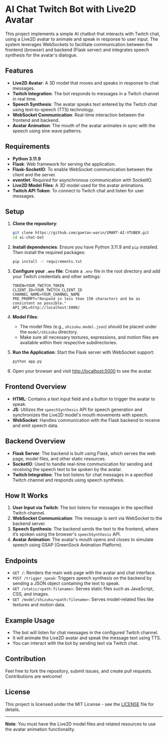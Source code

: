 # AI Chat Twitch Bot with Live2D Avatar

This project implements a simple AI chatbot that interacts with Twitch chat, using a Live2D avatar to animate and speak in response to user input. The system leverages WebSockets to facilitate communication between the frontend (browser) and backend (Flask server) and integrates speech synthesis for the avatar's dialogue.

## Features

- **Live2D Avatar**: A 3D model that moves and speaks in response to chat messages.
- **Twitch Integration**: The bot responds to messages in a Twitch channel in real time.
- **Speech Synthesis**: The avatar speaks text entered by the Twitch chat using text-to-speech (TTS) technology.
- **WebSocket Communication**: Real-time interaction between the frontend and backend.
- **Avatar Animation**: The mouth of the avatar animates in sync with the speech using sine wave patterns.

## Requirements

- **Python 3.11.9**
- **Flask**: Web framework for serving the application.
- **Flask-SocketIO**: To enable WebSocket communication between the client and the server.
- **eventlet**: Required for asynchronous communication with SocketIO.
- **Live2D Model Files**: A 3D model used for the avatar animations.
- **Twitch API Token**: To connect to Twitch chat and listen for user messages.

## Setup

1. **Clone the repository**:
    ```bash
    git clone https://github.com/gaetan-warin/SMART-AI-VTUBER.git
    cd ai-chat-bot
    ```

2. **Install dependencies**:
    Ensure you have Python 3.11.9 and `pip` installed. Then install the required packages:
    ```bash
    pip install -r requirements.txt
    ```

3. **Configure your `.env` file**:
    Create a `.env` file in the root directory and add your Twitch credentials and other settings:
    ```env
    TOKEN=YOUR_TWITCH_TOKEN
    CLIENT_ID=YOUR_TWITCH_CLIENT_ID
    CHANNEL_NAME=YOUR_CHANNEL_NAME
    PRE_PROMPT="Respond in less than 150 characters and be as consistent as possible."
    API_URL=http://localhost:5000/
    ```

4. **Model Files**:
    - The model files (e.g., `shizuku.model.json`) should be placed under the `model/shizuku` directory.
    - Make sure all necessary textures, expressions, and motion files are available within their respective subdirectories.

5. **Run the Application**:
    Start the Flask server with WebSocket support:
    ```bash
    python app.py
    ```

6. Open your browser and visit [http://localhost:5000](http://localhost:5000) to see the avatar.

## Frontend Overview

- **HTML**: Contains a text input field and a button to trigger the avatar to speak.
- **JS**: Utilizes the `speechSynthesis` API for speech generation and synchronizes the Live2D model's mouth movements with speech.
- **WebSocket**: Handles communication with the Flask backend to receive and emit speech data.

## Backend Overview

- **Flask Server**: The backend is built using Flask, which serves the web page, model files, and other static resources.
- **SocketIO**: Used to handle real-time communication for sending and receiving the speech text to be spoken by the avatar.
- **Twitch Integration**: The bot listens for chat messages in a specified Twitch channel and responds using speech synthesis.

## How It Works

1. **User Input via Twitch**: The bot listens for messages in the specified Twitch channel.
2. **WebSocket Communication**: The message is sent via WebSocket to the backend server.
3. **Speech Synthesis**: The backend sends the text to the frontend, where it’s spoken using the browser's `speechSynthesis` API.
4. **Avatar Animation**: The avatar's mouth opens and closes to simulate speech using GSAP (GreenSock Animation Platform).

## Endpoints

- `GET /`: Renders the main web page with the avatar and chat interface.
- `POST /trigger_speak`: Triggers speech synthesis on the backend by sending a JSON object containing the text to speak.
- `GET /static/<path:filename>`: Serves static files such as JavaScript, CSS, and images.
- `GET /model/shizuku/<path:filename>`: Serves model-related files like textures and motion data.

## Example Usage

- The bot will listen for chat messages in the configured Twitch channel.
- It will animate the Live2D avatar and speak the message text using TTS.
- You can interact with the bot by sending text via Twitch chat.

## Contribution

Feel free to fork the repository, submit issues, and create pull requests. Contributions are welcome!

## License

This project is licensed under the MIT License - see the [LICENSE](LICENSE) file for details.

---

**Note**: You must have the Live2D model files and related resources to use the avatar animation functionality.
